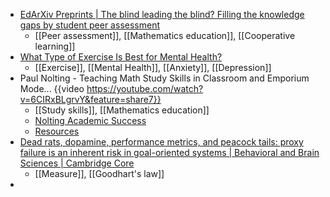 - [EdArXiv Preprints | The blind leading the blind? Filling the knowledge gaps by student peer assessment](https://edarxiv.org/vkjfe/)
	- [[Peer assessment]], [[Mathematics education]], [[Cooperative learning]]
- [What Type of Exercise Is Best for Mental Health?](https://greatergood.berkeley.edu/article/item/what_type_of_exercise_is_best_for_mental_health)
	- [[Exercise]], [[Mental Health]], [[Anxiety]], [[Depression]]
- Paul Nolting - Teaching Math Study Skills in Classroom and Emporium Mode... {{video https://youtube.com/watch?v=6CIRxBLgrvY&feature=share7}}
	- [[Study skills]], [[Mathematics education]]
	- [Nolting Academic Success](https://www.academicsuccess.com/)
	- [Resources](https://www.academicsuccess.com/index.php?main_page=page&id=49)
- [Dead rats, dopamine, performance metrics, and peacock tails: proxy failure is an inherent risk in goal-oriented systems | Behavioral and Brain Sciences | Cambridge Core](https://www.cambridge.org/core/journals/behavioral-and-brain-sciences/article/abs/dead-rats-dopamine-performance-metrics-and-peacock-tails-proxy-failure-is-an-inherent-risk-in-goaloriented-systems/89408A43F6D14BFD368FE5225A573032#)
	- [[Measure]], [[Goodhart's law]]
-